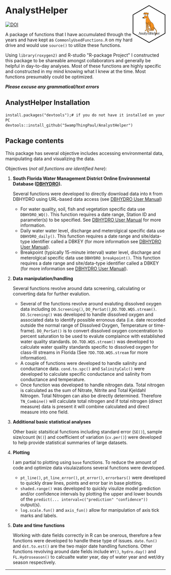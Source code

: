# AnalystHelper <img src="https://github.com/SwampThingPaul/AnalystHelper/blob/f5cd324ca552cb0601998503fc5793a753e479d2/AnalystHelper_hex.png" align="right" height = "120"/>

[![DOI](https://zenodo.org/badge/179672539.svg)](https://zenodo.org/badge/latestdoi/179672539)

A package of functions that I have accumulated through the years and have kept as `CommonlyUsedFunctions.R` on my hard drive and would use `source()` to utilize these functions. 

Using `library(roxygen2)` and R-studio "R-package Project" I constructed this package to be shareable amongst collaborators and generally be helpful in day-to-day analyses. Most of these functions are highly specific and constructed in my mind knowing what I knew at the time. Most functions presumably could be optimized. 

***Please excuse any grammatical/text errors***

## AnalystHelper Installation

```
install.packages("devtools");# if you do not have it installed on your PC
devtools::install_github("SwampThingPaul/AnalystHelper")
```

## Package contents

This package has several objective includes accessing environmental data, manipulating data and visualizing the data. 

Objectives (*not all functions are identified here*): 

1. **South Florida Water Management District Online Environmental Database ([DBHYDRO](http://my.sfwmd.gov/dbhydroplsql/show_dbkey_info.main_menu)).**

    Several functions were developed to directly download data into `R` from DBHYDRO using URL-based data access (see [DBHYDRO User Manual](https://www.sfwmd.gov/sites/default/files/documents/dbhydrobrowseruserdocumentation.pdf))

    - For water quality, soil, fish and vegetation specific data use `DBHYDRO_WQ()`. This function requires a date range, Station ID and parameter(s) to be specified. See [DBHYDRO User Manual](https://www.sfwmd.gov/sites/default/files/documents/dbhydrobrowseruserdocumentation.pdf) for more information.
    - Daily water water level, discharge and meterolgical specific data use `DBHYDRO_daily()`. This function requires a date range and site/data-type identifier called a DBKEY (for more information see [DBHYDRO User Manual](https://www.sfwmd.gov/sites/default/files/documents/dbhydrobrowseruserdocumentation.pdf)).
    - Breakpoint (typically 15-minute interval) water level, discharge and meterolgical specific data use `DBHYDRO_breakpoint()`. This function requires a date range and site/data-type identifier called a DBKEY (for more information see [DBHYDRO User Manual](https://www.sfwmd.gov/sites/default/files/documents/dbhydrobrowseruserdocumentation.pdf)).

2. **Data manipulation/handling**

    Several functions revolve around data screening, calculating or converting data  for further evalution. 
    
    - Several of the functions revolve around evaluting dissolved oxygen data including `DO.Screening()`, `DO_PerSat()`,`DO.TOD.WQS.stream()`. `DO.Screening()` was developed to handle dissolved oxygen and associated data to identify possible erronous data (i.e. date recorded outside the normal range of Dissolved Oxygen, Temperature or time-frame). `DO_PerSat()` is to convert dissolved oxygen concentration to percent saturation to be used to evalute complaince with established water quality standards. `DO.TOD.WQS.stream()` was developed to calculate water quality standards specific to dissolved oxygen for class-III streams in Florida (See `?DO.TOD.WQS.stream` for more information).
    - A couple of functions were developed to handle salinity and conductance data. `cond.to.spc()` and `SalinityCalc()` were developed to calculate specific conductance and salinity from conductance and temperature. 
    - Once function was developed to handle nitrogen data. Total nitrogen is calculated as the sum of Nitrate, Nitrite and Total Kjeldahl Nitrogen. Total Nitrogen can also be directly determined. Therefore `TN_Combine()` will calculate total nitrogen and if total nitrogen (direct measure) data is present it will combine calculated and direct measure into one field. 
    
3. **Additional basic statistical analyses**

    Other basic statsitical functions including standard error (`SE()`), sample size/count (`N()`) and coefficient of variation (`cv.per()`) were developed to help provide statistical summaries of large datasets. 
    
4. **Plotting**

    I am partial to plotting using `base` functions. To reduce the amount of code and optimize data visulaizations several functions were developed. 
    - `pt_line()`, `pt_line_error()`, `pt_error()`, `errorbars()` were developed to quickly draw lines, points and error bar in base plotting.
    - `shaded.range()` was developed to quickly visulize model prediction and/or confidence intervals by plotting the upper and lower bounds of the `predict(... interval=c("prediction" "confidence"))` output(s). 
    - `log.scale.fun()` and `axis_fun()` allow for manipulation of axis tick marks and labels. 
    
5. **Date and time functions**

    Working with date fields correctly in R can be onerous, therefore a few functions were developed to handle these type of issues. `date.fun()` and `dst.to.est()` are the two major date handling functions. Other functions revolving around date fields include `WY()`, `hydro.day()` and `FL.Hydroseason()` to calcualte water year, day of water year and wet/dry season respectively. 
    
***

